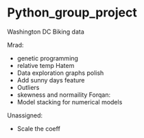 # Python_group_project
Washington DC Biking data 


Mrad:
  - genetic programming
  - relative temp
Hatem
  - Data exploration graphs polish
  - Add sunny days feature
  - Outliers
  - skewness and normaility
Forqan:
  - Model stacking for numerical models

Unassigned:
  - Scale the coeff
  
